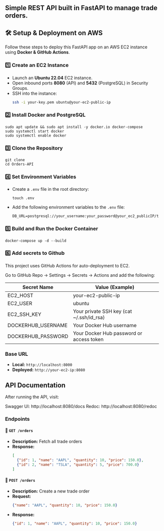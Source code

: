 ## Simple REST API built in FastAPI to manage trade orders.
## **🛠️ Setup & Deployment on AWS**
Follow these steps to deploy this FastAPI app on an AWS EC2 instance using **Docker & GitHub Actions**.

### **1️⃣ Create an EC2 Instance**
- Launch an **Ubuntu 22.04** EC2 instance.
- Open inbound ports **8080** (API) and **5432** (PostgreSQL) in Security Groups.
- SSH into the instance:
  ```sh
  ssh -i your-key.pem ubuntu@your-ec2-public-ip
  ```
### **2️⃣ Install Docker and PostgreSQL**
```shell
sudo apt update && sudo apt install -y docker.io docker-compose
sudo systemctl start docker
sudo systemctl enable docker
```
### **3️⃣ Clone the Repository**
```shell
git clone
cd Orders-API
```
### **4️⃣ Set Environment Variables**
- Create a `.env` file in the root directory:
  ```shell
  touch .env
  ```
- Add the following environment variables to the `.env` file:
  ```shell
  DB_URL=postgresql://your_username:your_password@your_ec2_publicIP/trades
  ```
### **5️⃣ Build and Run the Docker Container**
  ```shell
  docker-compose up -d --build
  ```
### **6️⃣ Add secrets to Github**
This project uses GitHub Actions for auto-deployment to EC2.

Go to GitHub Repo → Settings → Secrets → Actions and add the following:

| Secret Name | Value (Example) |
|-------------|-----------------|
| EC2_HOST    | your-ec2-public-ip |
| EC2_USER    | ubuntu |
| EC2_SSH_KEY | Your private SSH key (cat ~/.ssh/id_rsa) |
| DOCKERHUB_USERNAME | Your Docker Hub username |
| DOCKERHUB_PASSWORD | Your Docker Hub password or access token |

### Base URL
- **Local:** `http://localhost:8000`
- **Deployed:** `http://your-ec2-ip:8080`

## API Documentation
After running the API, visit:

Swagger UI: http://localhost:8080/docs
Redoc: http://localhost:8080/redoc

### Endpoints

#### 📌 `GET /orders`
- **Description:** Fetch all trade orders
- **Response:**
  ```json
  [
    {"id": 1, "name": "AAPL", "quantity": 10, "price": 150.0},
    {"id": 2, "name": "TSLA", "quantity": 5, "price": 700.0}
  ]

#### 📌 `POST /orders`
- **Description:** Create a new trade order
- **Request:**
  ```json
  {"name": "AAPL", "quantity": 10, "price": 150.0}
  ```
- **Response:**
  ```json
  {"id": 1, "name": "AAPL", "quantity": 10, "price": 150.0}
  ```


